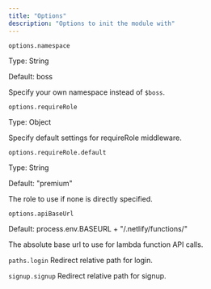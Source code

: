 ```yaml
---
title: "Options"
description: "Options to init the module with"
---
```

`options.namespace`

Type: String

Default: boss

Specify your own namespace instead of `$boss`.

`options.requireRole`

Type: Object

Specify default settings for requireRole middleware.

`options.requireRole.default`

Type: String

Default: "premium"

The role to use if none is directly specified.

`options.apiBaseUrl`

Default: process.env.BASEURL + "/.netlify/functions/"

The absolute base url to use for lambda function API calls.

`paths.login`
Redirect relative path for login.

`signup.signup`
Redirect relative path for signup.